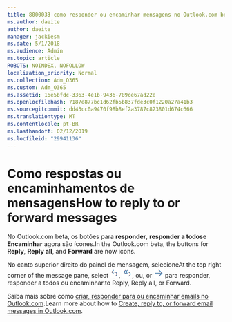 ```yaml
---
title: 8000033 como responder ou encaminhar mensagens no Outlook.com beta
ms.author: daeite
author: daeite
manager: jackiesm
ms.date: 5/1/2018
ms.audience: Admin
ms.topic: article
ROBOTS: NOINDEX, NOFOLLOW
localization_priority: Normal
ms.collection: Adm_O365
ms.custom: Adm_O365
ms.assetid: 16e5bfdc-3363-4e1b-9436-789ce67ad22e
ms.openlocfilehash: 7187e877bc1d62fb5b837fde3c0f1220a27a41b3
ms.sourcegitcommit: dd43cc0a9470f98b8ef2a3787c823801d674c666
ms.translationtype: MT
ms.contentlocale: pt-BR
ms.lasthandoff: 02/12/2019
ms.locfileid: "29941136"
---
```

# <a name="how-to-reply-to-or-forward-messages"></a><span data-ttu-id="1d3f4-102">Como respostas ou encaminhamentos de mensagens</span><span class="sxs-lookup"><span data-stu-id="1d3f4-102">How to reply to or forward messages</span></span>

<span data-ttu-id="1d3f4-103">No Outlook.com beta, os botões para **responder**, **responder a todos**e **Encaminhar** agora são ícones.</span><span class="sxs-lookup"><span data-stu-id="1d3f4-103">In the Outlook.com beta, the buttons for **Reply**, **Reply all**, and **Forward** are now icons.</span></span> 
  
<span data-ttu-id="1d3f4-104">No canto superior direito do painel de mensagem, selecione</span><span class="sxs-lookup"><span data-stu-id="1d3f4-104">At the top right corner of the message pane, select</span></span> ![Responder](media/08ad5200-369a-4a2f-bef5-ebdcbef5545f.png)<span data-ttu-id="1d3f4-106">,</span><span class="sxs-lookup"><span data-stu-id="1d3f4-106"></span></span> ![Responder a todos](media/be5f41a1-dbea-471f-ba5d-7be4256922d2.png)<span data-ttu-id="1d3f4-108">, ou</span><span class="sxs-lookup"><span data-stu-id="1d3f4-108">, or</span></span> ![Encaminhar](media/29fd06ec-1642-40d1-8faa-ec437ef156fc.png) <span data-ttu-id="1d3f4-110">para responder, responder a todos ou encaminhar.</span><span class="sxs-lookup"><span data-stu-id="1d3f4-110">to Reply, Reply all, or Forward.</span></span> 
  
<span data-ttu-id="1d3f4-111">Saiba mais sobre como [criar, responder para ou encaminhar emails no Outlook.com](https://go.microsoft.com/fwlink/p/?linkid=873141).</span><span class="sxs-lookup"><span data-stu-id="1d3f4-111">Learn more about how to [Create, reply to, or forward email messages in Outlook.com](https://go.microsoft.com/fwlink/p/?linkid=873141).</span></span>
  


